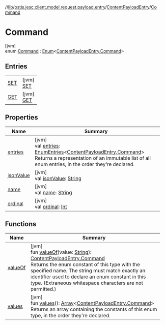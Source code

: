 //[lib](../../../../index.md)/[ostis.jesc.client.model.request.payload.entry](../../index.md)/[ContentPayloadEntry](../index.md)/[Command](index.md)

# Command

[jvm]\
enum [Command](index.md) : [Enum](https://kotlinlang.org/api/latest/jvm/stdlib/kotlin/-enum/index.html)&lt;[ContentPayloadEntry.Command](index.md)&gt;

## Entries

| | |
|---|---|
| [SET](-s-e-t/index.md) | [jvm]<br>[SET](-s-e-t/index.md) |
| [GET](-g-e-t/index.md) | [jvm]<br>[GET](-g-e-t/index.md) |

## Properties

| Name | Summary |
|---|---|
| [entries](entries.md) | [jvm]<br>val [entries](entries.md): [EnumEntries](https://kotlinlang.org/api/latest/jvm/stdlib/kotlin.enums/-enum-entries/index.html)&lt;[ContentPayloadEntry.Command](index.md)&gt;<br>Returns a representation of an immutable list of all enum entries, in the order they're declared. |
| [jsonValue](json-value.md) | [jvm]<br>val [jsonValue](json-value.md): [String](https://kotlinlang.org/api/latest/jvm/stdlib/kotlin/-string/index.html) |
| [name](../../../ostis.jesc.memory.element.node/-sc-node-type/-v-a-r_-m-a-t-e-r-i-a-l/index.md#-372974862%2FProperties%2F1299105613) | [jvm]<br>val [name](../../../ostis.jesc.memory.element.node/-sc-node-type/-v-a-r_-m-a-t-e-r-i-a-l/index.md#-372974862%2FProperties%2F1299105613): [String](https://kotlinlang.org/api/latest/jvm/stdlib/kotlin/-string/index.html) |
| [ordinal](../../../ostis.jesc.memory.element.node/-sc-node-type/-v-a-r_-m-a-t-e-r-i-a-l/index.md#-739389684%2FProperties%2F1299105613) | [jvm]<br>val [ordinal](../../../ostis.jesc.memory.element.node/-sc-node-type/-v-a-r_-m-a-t-e-r-i-a-l/index.md#-739389684%2FProperties%2F1299105613): [Int](https://kotlinlang.org/api/latest/jvm/stdlib/kotlin/-int/index.html) |

## Functions

| Name | Summary |
|---|---|
| [valueOf](value-of.md) | [jvm]<br>fun [valueOf](value-of.md)(value: [String](https://kotlinlang.org/api/latest/jvm/stdlib/kotlin/-string/index.html)): [ContentPayloadEntry.Command](index.md)<br>Returns the enum constant of this type with the specified name. The string must match exactly an identifier used to declare an enum constant in this type. (Extraneous whitespace characters are not permitted.) |
| [values](values.md) | [jvm]<br>fun [values](values.md)(): [Array](https://kotlinlang.org/api/latest/jvm/stdlib/kotlin/-array/index.html)&lt;[ContentPayloadEntry.Command](index.md)&gt;<br>Returns an array containing the constants of this enum type, in the order they're declared. |
